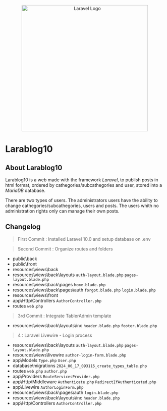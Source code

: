 <p align="center"><a href="https://laravel.com" target="_blank"><img src="https://raw.githubusercontent.com/laravel/art/master/logo-lockup/5%20SVG/2%20CMYK/1%20Full%20Color/laravel-logolockup-cmyk-red.svg" width="400" alt="Laravel Logo"></a></p>

<p align="center">
<h1> Larablog10 </h1>
</p>

## About Larablog10

Larablog10 is a web made with the framework *Laravel*, to publish posts in html format, ordered by cathegories/subcathegories and user, stored into a *MariaDB* database.

There are two types of users. The administrators users have the ability to change cathegories/subcathegories, users and posts. The users whith no administration rights only can manage their own posts.

## Changelog
> First Commit : Installed Laravel 10.0 and setup database on .env

> Second Commit : Organize routes and folders

- public\back  
- public\front
- resources\views\back
- resources\views\back\layouts    `auth-layout.blade.php`   `pages-layout.blade.php`
- resources\views\back\pages      `home.blade.php`
- resources\views\back\pages\auth    `forgot.blade.php`   `login.blade.php`
- resources\views\front
- app\Http\Controllers    `AuthorController.php`
- routes    `web.php`

> 3rd Commit : Integrate TablerAdmin template

- resources\views\back\layouts\inc    `header.blade.php`   `footer.blade.php`

> 4 : Laravel Livewire - Login process

- resources\views\back\layouts    `auth-layout.blade.php`   `pages-layout.blade.php`
- resources\views\livewire    `author-login-form.blade.php`
- app\Models           `Type.php`    `User.php`
- database\migrations   `2024_06_17_093115_create_types_table.php`
- routes    `web.php`   `author.php`
- app\Providers      `RouteServicesProvider.php`
- app\Http\Middleware    `Authenticate.php`    `RedirectIfAuthenticated.php`
- app\Livewire   `AuthorLoginForm.php`
- resources\views\back\pages\auth    `login.blade.php`
- resources\views\back\layouts\inc    `header.blade.php`
- app\Http\Controllers      `AuthorController.php`